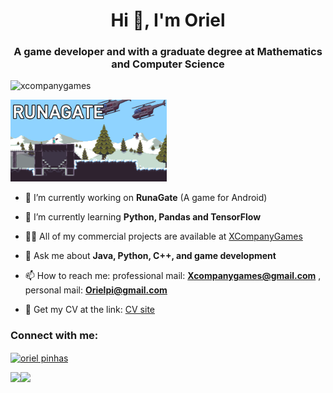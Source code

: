 <h1 align="center">Hi 👋, I'm Oriel</h1>
<h3 align="center">A game developer and with a graduate degree at Mathematics and Computer Science</h3>

<p align="left"> <img src="https://komarev.com/ghpvc/?username=xcompanygames&label=Profile%20views&color=0e75b6&style=flat" alt="xcompanygames" /> </p>

<img src="runagate.png" width="250">

- 🔭 I’m currently working on **RunaGate** (A game for Android)

- 🌱 I’m currently learning **Python, Pandas and TensorFlow**

- 👨‍💻 All of my commercial projects are available at [XCompanyGames](https://xcompanygames.com/)

- 💬 Ask me about **Java, Python, C++, and game development**

- 📫 How to reach me:  professional mail: **Xcompanygames@gmail.com** , personal mail: **Orielpi@gmail.com**

- 📄 Get my CV at the link: [CV site](https://xcompanygames.com/CV_Oriel/)

<h3 align="left">Connect with me:</h3>
<p align="left">
<a href="https://www.linkedin.com/in/oriel-pinhas-a82151155/" target="blank"><img align="center" src="https://cdn.jsdelivr.net/npm/simple-icons@3.0.1/icons/linkedin.svg" alt="oriel pinhas" height="30" width="40" /></a>
</p>


<div>
  <img height="170" align="left" src="https://github-readme-stats.vercel.app/api?username=Xcompanygames&count_private=true&include_all_commits=true" />
  <img src="https://github-readme-stats.vercel.app/api/top-langs/?username=Xcompanygames&layout=compact" />
</div>
